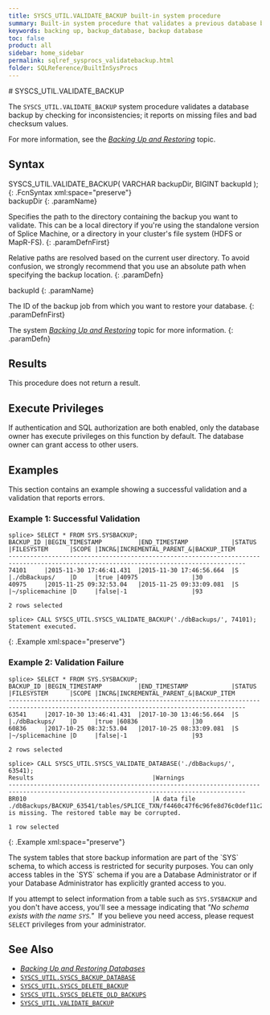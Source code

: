 ```yaml
---
title: SYSCS_UTIL.VALIDATE_BACKUP built-in system procedure
summary: Built-in system procedure that validates a previous database backup.
keywords: backing up, backup_database, backup database
toc: false
product: all
sidebar: home_sidebar
permalink: sqlref_sysprocs_validatebackup.html
folder: SQLReference/BuiltInSysProcs
---
```

<section>
<div class="TopicContent" data-swiftype-index="true" markdown="1">
# SYSCS_UTIL.VALIDATE_BACKUP

The `SYSCS_UTIL.VALIDATE_BACKUP` system procedure validates a database backup by checking for inconsistencies; it reports on missing files and bad checksum values.

For more information, see the [*Backing Up and
Restoring*](onprem_admin_backingup.html) topic.

## Syntax

<div class="fcnWrapperWide" markdown="1">
    SYSCS_UTIL.VALIDATE_BACKUP( VARCHAR backupDir,
                                BIGINT  backupId );
{: .FcnSyntax xml:space="preserve"}

</div>
<div class="paramList" markdown="1">
backupDir
{: .paramName}

Specifies the path to the directory containing the backup you
want to validate. This can be a local directory if you're
using the standalone version of Splice Machine, or a directory in your
cluster's file system (HDFS or MapR-FS).
{: .paramDefnFirst}

Relative paths are resolved based on the current user directory. To
avoid confusion, we strongly recommend that you use an absolute path
when specifying the backup location.
{: .paramDefn}

backupId
{: .paramName}

The ID of the backup job from which you want to restore your database.
{: .paramDefnFirst}

The system [*Backing Up and Restoring*](onprem_admin_backingup.html)
topic for more information.
{: .paramDefn}
</div>

## Results

This procedure does not return a result.

## Execute Privileges

If authentication and SQL authorization are both enabled, only the
database owner has execute privileges on this function by default. The
database owner can grant access to other users.

## Examples
This section contains an example showing a successful validation and a validation that reports errors.

### Example 1: Successful Validation

    splice> SELECT * FROM SYS.SYSBACKUP;
    BACKUP_ID |BEGIN_TIMESTAMP          |END_TIMESTAMP            |STATUS    |FILESYSTEM      |SCOPE |INCR&|INCREMENTAL_PARENT_&|BACKUP_ITEM
    ----------------------------------------------------------------------------------------------------------------------------------------
    74101     |2015-11-30 17:46:41.431  |2015-11-30 17:46:56.664  |S         |./dbBackups/    |D     |true |40975               |30
    40975     |2015-11-25 09:32:53.04   |2015-11-25 09:33:09.081  |S         |~/splicemachine |D     |false|-1                  |93

    2 rows selected

    splice> CALL SYSCS_UTIL.SYSCS_VALIDATE_BACKUP('./dbBackups/', 74101);
    Statement executed.
{: .Example xml:space="preserve"}

### Example 2: Validation Failure

    splice> SELECT * FROM SYS.SYSBACKUP;
    BACKUP_ID |BEGIN_TIMESTAMP          |END_TIMESTAMP            |STATUS    |FILESYSTEM      |SCOPE |INCR&|INCREMENTAL_PARENT_&|BACKUP_ITEM
    ----------------------------------------------------------------------------------------------------------------------------------------
    63541     |2017-10-30 13:46:41.431  |2017-10-30 13:46:56.664  |S         |./dbBackups/    |D     |true |60836               |30
    60836     |2017-10-25 08:32:53.04   |2017-10-25 08:33:09.081  |S         |~/splicemachine |D     |false|-1                  |93

    2 rows selected

    splice> CALL SYSCS_UTIL.SYSCS_VALIDATE_DATABASE('./dbBackups/', 63541);
    Results                                 |Warnings
    ----------------------------------------------------------------------------------------------------------------------------------------
    BR010                                   |A data file ./dbBackups/BACKUP_63541/tables/SPLICE_TXN/f4460c47f6c96fe8d76c0def11c22dc8/V/c7350de1acaf4a11a561472675eda1dd is missing. The restored table may be corrupted.

    1 row selected
{: .Example xml:space="preserve"}


<div class="noteIcon" markdown="1">
The system tables that store backup information are part of the `SYS` schema, to which access is restricted for security purposes. You can only access tables in the `SYS` schema if you are a Database Administrator or if your Database Administrator has explicitly granted access to you.

If you attempt to select information from a table such as `SYS.SYSBACKUP` and you don't have access, you'll see a message indicating that _"No schema exists with the name `SYS`."_&nbsp; If you believe you need access, please request
 `SELECT` privileges from your administrator.
</div>


## See Also

* [*Backing Up and Restoring Databases*](onprem_admin_backingup.html)
* [`SYSCS_UTIL.SYSCS_BACKUP_DATABASE`](sqlref_sysprocs_backupdb.html)
* [`SYSCS_UTIL.SYSCS_DELETE_BACKUP`](sqlref_sysprocs_deletebackup.html)
* [`SYSCS_UTIL.SYSCS_DELETE_OLD_BACKUPS`](sqlref_sysprocs_deleteoldbackups.html)
* [`SYSCS_UTIL.VALIDATE_BACKUP`](sqlref_sysprocs_validatebackup.html)

</div>
</section>
